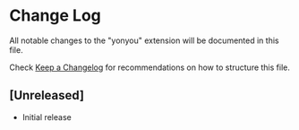 # Change Log
All notable changes to the "yonyou" extension will be documented in this file.

Check [Keep a Changelog](http://keepachangelog.com/) for recommendations on how to structure this file.

## [Unreleased]
- Initial release